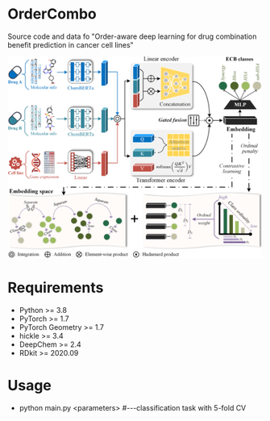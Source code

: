 # OrderCombo
Source code and data fo "Order-aware deep learning for drug combination benefit prediction in cancer cell lines"

![Framework of OrderCombo](https://github.com/liuxuan666/OrderCombo/blob/main/framework.png)  

# Requirements
* Python >= 3.8
* PyTorch >= 1.7
* PyTorch Geometry >= 1.7
* hickle >= 3.4
* DeepChem >= 2.4
* RDkit >= 2020.09

# Usage
* python main.py \<parameters\>  #---classification task with 5-fold CV
